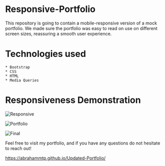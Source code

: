 # Responsive-Portfolio

This repository is going to contain a mobile-responsive version of a mock portfolio. We made sure the portfolio was easy to read on use on different screen sizes, reassuring a smooth user experience.

# Technologies used

    * Bootstrap
    * CSS
    * HTML
    * Media Queries 
    
 # Responsiveness Demonstration
 
 
 ![Responsive](https://user-images.githubusercontent.com/46465000/57718445-4beda100-764b-11e9-89aa-f7bd9590d2f3.gif)
 

![Portfolio](https://user-images.githubusercontent.com/46465000/57718469-5740cc80-764b-11e9-9440-e1205496269a.gif)


![Final](https://user-images.githubusercontent.com/46465000/57718494-632c8e80-764b-11e9-8f29-2bcde90bf94a.gif)

 
 
Feel free to visit my portfolio, and if you have any questions do not hesitate to reach out!

https://abrahammtp.github.io/Updated-Portfolio/
